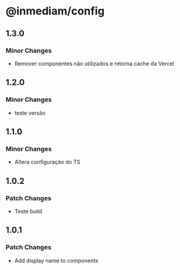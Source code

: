 # @inmediam/config

## 1.3.0

### Minor Changes

- Remover componentes não utilizados e retorna cache da Vercel

## 1.2.0

### Minor Changes

- teste versão

## 1.1.0

### Minor Changes

- Altera configuração do TS

## 1.0.2

### Patch Changes

- Teste build

## 1.0.1

### Patch Changes

- Add display name to components
